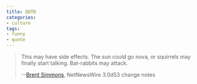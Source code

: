 ```yaml
---
title: QOTD
categories:
- culture
tags:
- funny
- quote
---
```


> This may have side effects. The sun could go nova, or squirrels may finally start talking. Bat-rabbits may attack.
> 
> --[Brent Simmons][1], NetNewsWire 3.0d53 change notes

   [1]: http://inessential.com/
